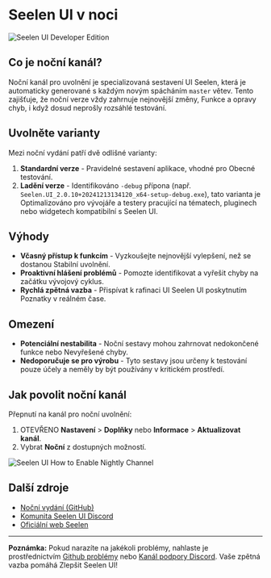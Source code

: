 # Seelen UI v noci

![Seelen UI Developer Edition](https://github.com/user-attachments/assets/76634b49-7b09-4ef2-9643-e93542309f5d)

## Co je noční kanál?

Noční kanál pro uvolnění je specializovaná sestavení UI Seelen, která je
automaticky generované s každým novým spácháním `master` větev. Tento zajišťuje,
že noční verze vždy zahrnuje nejnovější změny, Funkce a opravy chyb, i když
dosud neprošly rozsáhlé testování.

## Uvolněte varianty

Mezi noční vydání patří dvě odlišné varianty:

1. **Standardní verze** - Pravidelné sestavení aplikace, vhodné pro Obecné
   testování.
2. **Ladění verze** - Identifikováno `-debug` přípona (např.
   `Seelen.UI_2.0.10+20241213134120_x64-setup-debug.exe`), tato varianta je
   Optimalizováno pro vývojáře a testery pracující na tématech, pluginech nebo
   widgetech kompatibilní s Seelen UI.

## Výhody

- **Včasný přístup k funkcím** - Vyzkoušejte nejnovější vylepšení, než se
  dostanou Stabilní uvolnění.
- **Proaktivní hlášení problémů** - Pomozte identifikovat a vyřešit chyby na
  začátku vývojový cyklus.
- **Rychlá zpětná vazba** - Přispívat k rafinaci UI Seelen UI poskytnutím
  Poznatky v reálném čase.

## Omezení

- **Potenciální nestabilita** - Noční sestavy mohou zahrnovat nedokončené funkce
  nebo Nevyřešené chyby.
- **Nedoporučuje se pro výrobu** - Tyto sestavy jsou určeny k testování pouze
  účely a neměly by být používány v kritickém prostředí.

## Jak povolit noční kanál

Přepnutí na kanál pro noční uvolnění:

1. OTEVŘENO **Nastavení** > **Doplňky** nebo **Informace** > **Aktualizovat
   kanál**.
2. Vybrat **Noční** z dostupných možností.

![Seelen UI How to Enable Nightly Channel](https://github.com/user-attachments/assets/ae88aeac-98cc-4424-a9e7-fb59740b694e)

## Další zdroje

- [Noční vydání (GitHub)](https://github.com/eythaann/Seelen-UI/releases/tag/nightly)
- [Komunita Seelen UI Discord](https://discord.gg/ABfASx5ZAJ)
- [Oficiální web Seelen](https://seelen.io)

---

**Poznámka:** Pokud narazíte na jakékoli problémy, nahlaste je prostřednictvím
[Github problémy](https://github.com/eythaann/Seelen-UI/issues) nebo
[Kanál podpory Discord](https://discord.gg/ABfASx5ZAJ). Vaše zpětná vazba pomáhá
Zlepšit Seelen UI!
